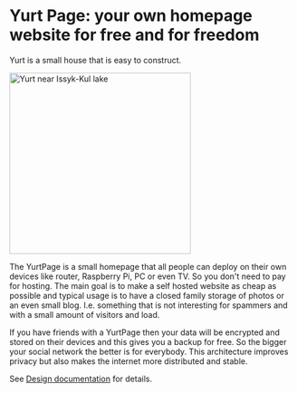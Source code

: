 # Yurt Page: your own homepage website for free and for freedom
Yurt is a small house that is easy to construct.

<img alt="Yurt near Issyk-Kul lake" width="320px" data-canonical-src="https://upload.wikimedia.org/wikipedia/commons/4/4f/YurtIssykFamily.jpg" src="https://camo.githubusercontent.com/69dd1b0c82aae39cf6322bde1384952e3fc7c23bdac2e15967ea794adf7eefea/68747470733a2f2f75706c6f61642e77696b696d656469612e6f72672f77696b6970656469612f636f6d6d6f6e732f342f34662f59757274497373796b46616d696c792e6a7067"/>

The YurtPage is a small homepage that all people can deploy on their own devices like router, Raspberry Pi, PC or even TV.
So you don't need to pay for hosting.
The main goal is to make a self hosted website as cheap as possible and typical usage is to have a closed family storage of photos or an even small blog.
I.e. something that is not interesting for spammers and with a small amount of visitors and load.

If you have friends with a YurtPage then your data will be encrypted and stored on their devices and this gives you a backup for free.
So the bigger your social network the better is for everybody.
This architecture improves privacy but also makes the internet more distributed and stable.

See [Design documentation](https://github.com/yurt-page/docs/blob/main/README.md) for details.
